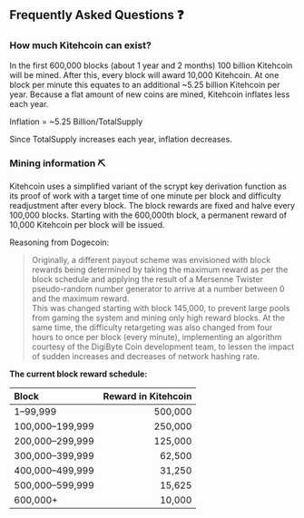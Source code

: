 ## Frequently Asked Questions ❓

### How much Kitehcoin can exist?

In the first 600,000 blocks (about 1 year and 2 months) 100 billion Kitehcoin will be mined. After this, every block will award 10,000 Kitehcoin. At one block per minute this equates to an additional ~5.25 billion Kitehcoin per year. Because a flat amount of new coins are mined, Kitehcoin inflates less each year.

Inflation = ~5.25 Billion/TotalSupply

Since TotalSupply increases each year, inflation decreases.

### Mining information ⛏

Kitehcoin uses a simplified variant of the scrypt key derivation function as its
proof of work with a target time of one minute per block and difficulty
readjustment after every block. The block rewards are fixed and halve every
100,000 blocks. Starting with the 600,000th block, a permanent reward of
10,000 Kitehcoin per block will be issued.

Reasoning from Dogecoin:

>Originally, a different payout scheme was envisioned with block rewards being
determined by taking the maximum reward as per the block schedule and applying
the result of a Mersenne Twister pseudo-random number generator to arrive at a
number between 0 and the maximum reward.<br>
This was changed starting with block 145,000, to prevent large pools from gaming
the system and mining only high reward blocks. At the same time, the difficulty
retargeting was also changed from four hours to once per block (every minute),
implementing an algorithm courtesy of the DigiByte Coin development team, to
lessen the impact of sudden increases and decreases of network hashing rate.


**The current block reward schedule:**

| Block                | Reward in Kitehcoin |
| :------------------- | -----------------: |
| 1–99,999             |            500,000 |
| 100,000–199,999      |            250,000 |
| 200,000–299,999      |            125,000 |
| 300,000–399,999      |             62,500 |
| 400,000–499,999      |             31,250 |
| 500,000–599,999      |             15,625 |
| 600,000+             |             10,000 |
